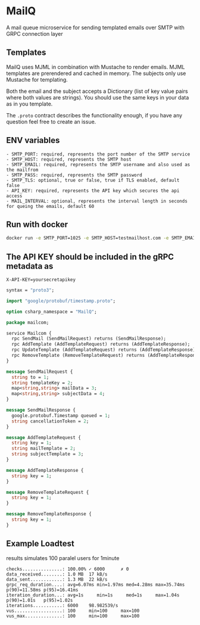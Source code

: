 # MailQ

A mail queue microservice for sending templated emails over SMTP with GRPC connection layer

## Templates

MailQ uses MJML in combination with Mustache to render emails. MJML templates are prerendered and cached in memory. The subjects only use Mustache for templating.

Both the email and the subject accepts a Dictionary (list of key value pairs where both values are strings). You should use the same keys in your data as in you template.

The `.proto` contract describes the functionality enough, if you have any question feel free to create an issue. 

## ENV variables
```
- SMTP_PORT: required, represents the port number of the SMTP service
- SMTP_HOST: required, represents the SMTP host
- SMTP_EMAIL: required, represents the SMTP username and also used as the mailfrom
- SMTP_PASS: required, represents the SMTP password
- SMTP_TLS: optional, true or false, true if TLS enabled, default false
- API_KEY: required, represents the API key which secures the api access
- MAIL_INTERVAL: optional, represents the interval length in seconds for queing the emails, default 60 
```

## Run with docker

```bash
docker run -e SMTP_PORT=1025 -e SMTP_HOST=testmailhost.com -e SMTP_EMAIL=test@email.com -e SMTP_PASS=password -e API_KEY=API_KEY theonlybeardedbeast/mailq
```

## The API KEY should be included in the gRPC metadata as

```
X-API-KEY=yoursecretapikey
```

```proto
syntax = "proto3";

import "google/protobuf/timestamp.proto";

option csharp_namespace = "MailQ";

package mailcom;

service Mailcom {
  rpc SendMail (SendMailRequest) returns (SendMailResponse);
  rpc AddTemplate (AddTemplateRequest) returns (AddTemplateResponse);
  rpc UpdateTemplate (AddTemplateRequest) returns (AddTemplateResponse);
  rpc RemoveTemplate (RemoveTemplateRequest) returns (AddTemplateResponse);
}

message SendMailRequest {
  string to = 1;
  string templateKey = 2;
  map<string,string> mailData = 3;
  map<string,string> subjectData = 4;
}

message SendMailResponse {
  google.protobuf.Timestamp queued = 1;
  string cancellationToken = 2;
}

message AddTemplateRequest {
  string key = 1;
  string mailTemplate = 2;
  string subjectTemplate = 3;
}

message AddTemplateResponse {
  string key = 1;
}

message RemoveTemplateRequest {
  string key = 1;
}

message RemoveTemplateResponse {
  string key = 1;
}
```
## Example Loadtest

results simulates 100 paralel users for 1minute
```
checks...............: 100.00% ✓ 6000      ✗ 0
data_received........: 1.0 MB  17 kB/s
data_sent............: 1.3 MB  22 kB/s
grpc_req_duration....: avg=6.07ms min=1.97ms med=4.28ms max=35.74ms p(90)=11.58ms p(95)=16.41ms
iteration_duration...: avg=1s     min=1s     med=1s     max=1.04s   p(90)=1.01s   p(95)=1.02s
iterations...........: 6000    98.982539/s
vus..................: 100     min=100     max=100
vus_max..............: 100     min=100     max=100
```